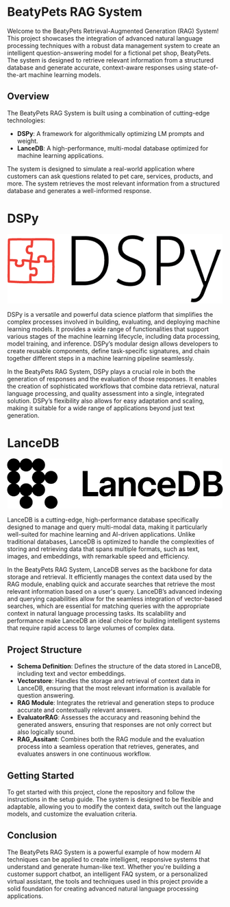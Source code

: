 # BeatyPets RAG System

Welcome to the BeatyPets Retrieval-Augmented Generation (RAG) System! This project showcases the integration of advanced natural language processing techniques with a robust data management system to create an intelligent question-answering model for a fictional pet shop, BeatyPets. The system is designed to retrieve relevant information from a structured database and generate accurate, context-aware responses using state-of-the-art machine learning models.

## Overview

The BeatyPets RAG System is built using a combination of cutting-edge technologies:

- **DSPy**: A framework for algorithmically optimizing LM prompts and weight.
- **LanceDB**: A high-performance, multi-modal database optimized for machine learning applications.

The system is designed to simulate a real-world application where customers can ask questions related to pet care, services, products, and more. The system retrieves the most relevant information from a structured database and generates a well-informed response.
 

# DSPy

![DSPy Logo](./logos/dspy-logo.png)

DSPy is a versatile and powerful data science platform that simplifies the complex processes involved in building, evaluating, and deploying machine learning models. It provides a wide range of functionalities that support various stages of the machine learning lifecycle, including data processing, model training, and inference. DSPy’s modular design allows developers to create reusable components, define task-specific signatures, and chain together different steps in a machine learning pipeline seamlessly.

In the BeatyPets RAG System, DSPy plays a crucial role in both the generation of responses and the evaluation of those responses. It enables the creation of sophisticated workflows that combine data retrieval, natural language processing, and quality assessment into a single, integrated solution. DSPy’s flexibility also allows for easy adaptation and scaling, making it suitable for a wide range of applications beyond just text generation.

# LanceDB

![LanceDB Logo](./logos/lancedb-logo.png)

LanceDB is a cutting-edge, high-performance database specifically designed to manage and query multi-modal data, making it particularly well-suited for machine learning and AI-driven applications. Unlike traditional databases, LanceDB is optimized to handle the complexities of storing and retrieving data that spans multiple formats, such as text, images, and embeddings, with remarkable speed and efficiency.

In the BeatyPets RAG System, LanceDB serves as the backbone for data storage and retrieval. It efficiently manages the context data used by the RAG module, enabling quick and accurate searches that retrieve the most relevant information based on a user's query. LanceDB’s advanced indexing and querying capabilities allow for the seamless integration of vector-based searches, which are essential for matching queries with the appropriate context in natural language processing tasks. Its scalability and performance make LanceDB an ideal choice for building intelligent systems that require rapid access to large volumes of complex data.

## Project Structure

- **Schema Definition**: Defines the structure of the data stored in LanceDB, including text and vector embeddings.
- **Vectorstore**: Handles the storage and retrieval of context data in LanceDB, ensuring that the most relevant information is available for question answering.
- **RAG Module**: Integrates the retrieval and generation steps to produce accurate and contextually relevant answers.
- **EvaluatorRAG**: Assesses the accuracy and reasoning behind the generated answers, ensuring that responses are not only correct but also logically sound.
- **RAG_Assitant**: Combines both the RAG module and the evaluation process into a seamless operation that retrieves, generates, and evaluates answers in one continuous workflow.

## Getting Started

To get started with this project, clone the repository and follow the instructions in the setup guide. The system is designed to be flexible and adaptable, allowing you to modify the context data, switch out the language models, and customize the evaluation criteria.

## Conclusion

The BeatyPets RAG System is a powerful example of how modern AI techniques can be applied to create intelligent, responsive systems that understand and generate human-like text. Whether you're building a customer support chatbot, an intelligent FAQ system, or a personalized virtual assistant, the tools and techniques used in this project provide a solid foundation for creating advanced natural language processing applications.
